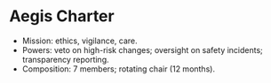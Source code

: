 # Aegis Charter
- Mission: ethics, vigilance, care.
- Powers: veto on high-risk changes; oversight on safety incidents; transparency reporting.
- Composition: 7 members; rotating chair (12 months).
